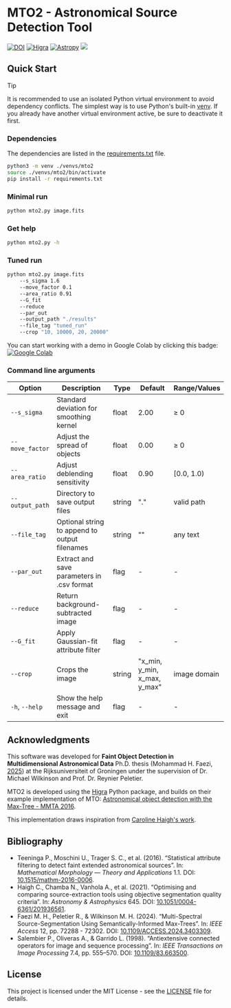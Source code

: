 # MTO2 - Astronomical Source Detection Tool

[![DOI](https://img.shields.io/badge/DOI-10.1515/mathm-blue.svg)](https://doi.org/10.1515/mathm-2016-0006)
[![Higra](https://img.shields.io/badge/Powered%20by-Higra-green.svg)](https://higra.readthedocs.io/)
[![Astropy](https://img.shields.io/badge/powered%20by-Astropy-orange.svg)](https://www.astropy.org/)
<a href="https://github.com/m-faezi/MTO2/blob/main/CONTRIBUTING.md" alt="contributions welcome"><img src="https://img.shields.io/badge/contributions-welcome-brightgreen.svg"/></a>

##  Quick Start

> [!TIP]
> It is recommended to use an isolated Python virtual environment to avoid dependency conflicts. The simplest way is to use Python's built-in [venv](https://docs.python.org/3/library/venv.html). If you already have another virtual environment active, be sure to deactivate it first.



### Dependencies

The dependencies are listed in the [requirements.txt](requirements.txt) file.

```bash
python3 -m venv ./venvs/mto2
source ./venvs/mto2/bin/activate
pip install -r requirements.txt
```
### Minimal run
```bash
python mto2.py image.fits
```

### Get help
```bash
python mto2.py -h
```

### Tuned run
```bash
python mto2.py image.fits
    --s_sigma 1.6 
    --move_factor 0.1 
    --area_ratio 0.91  
    --G_fit 
    --reduce 
    --par_out 
    --output_path "./results" 
    --file_tag "tuned_run"
    --crop "10, 10000, 20, 20000"
```

You can start working with a demo in Google Colab by clicking this badge:
[![Google Colab](https://colab.research.google.com/assets/colab-badge.svg)](https://colab.research.google.com/drive/1yjNcUJwqliQEY0N7AYLkUD2QrubqkAzc?usp=sharing)

### Command line arguments

| Option          | Description                                   | Type   | Default                      | Range/Values |
|-----------------|-----------------------------------------------|--------|------------------------------|--------------|
| `--s_sigma`     | Standard deviation for smoothing kernel       | float  | 2.00                         | ≥ 0          |
| `--move_factor` | Adjust the spread of objects                  | float  | 0.00                         | ≥ 0          |
| `--area_ratio`  | Adjust deblending sensitivity                 | float  | 0.90                         | [0.0, 1.0)   |
| `--output_path` | Directory to save output files                | string | "."                          | valid path   |
| `--file_tag`    | Optional string to append to output filenames | string | ""                           | any text     |
| `--par_out`     | Extract and save parameters in .csv format    | flag   | -                            | -            |
| `--reduce`      | Return background-subtracted image            | flag   | -                            | -            |
| `--G_fit`       | Apply Gaussian-fit attribute filter           | flag   | -                            | -            |
| `--crop`        | Crops the image                               | string | "x_min, y_min, x_max, y_max" | image domain |
| `-h`, `--help`  | Show the help message and exit                | flag   | -                            | -            |

## Acknowledgments

This software was developed for **Faint Object Detection in Multidimensional Astronomical Data** Ph.D. thesis (Mohammad H. Faezi, [2025](#4)) at the Rijksuniversiteit of Groningen under the supervision of Dr. Michael Wilkinson and Prof. Dr. Reynier Peletier.

MTO2 is developed using the [Higra](https://github.com/higra/Higra) Python package, and builds on their example implementation of MTO: [Astronomical object detection with the Max-Tree - MMTA 2016](https://higra.readthedocs.io/en/stable/notebooks.html#illustrative-applications-from-scientific-papers).

This implementation draws inspiration from [Caroline Haigh's work](https://github.com/CarolineHaigh/mtobjects).

## Bibliography

- <a id="1">Teeninga P., Moschini U., Trager S. C., et al. (2016). “Statistical attribute filtering to detect faint extended astronomical sources”. In: *Mathematical Morphology &mdash; Theory and Applications* 1.1. DOI: [10.1515/mathm-2016-0006](https://doi.org/10.1515/mathm-2016-0006).</a>
- <a id="2">Haigh C., Chamba N., Vanhola A., et al. (2021). “Optimising and comparing source-extraction tools using objective segmentation quality criteria”. In: *Astronomy & Astrophysics* 645. DOI: [10.1051/0004-6361/201936561](https://doi.org/10.1051/0004-6361/201936561).</a>
- <a id="3">Faezi M. H., Peletier R., & Wilkinson M. H. (2024). “Multi-Spectral Source-Segmentation Using Semantically-Informed Max-Trees”. In: *IEEE Access* 12, pp. 72288 - 72302. DOI: [10.1109/ACCESS.2024.3403309](https://doi.org/10.1109/ACCESS.2024.3403309).</a>
- <a id="4">Salembier P., Oliveras A., & Garrido L. (1998). “Antiextensive connected operators for image and sequence processing”. In: *IEEE Transactions on Image Processing* 7.4, pp. 555–570. DOI: [10.1109/83.663500](https://doi.org/10.1109/83.663500).</a>

## License

This project is licensed under the MIT License - see the [LICENSE](LICENSE) file for details.

